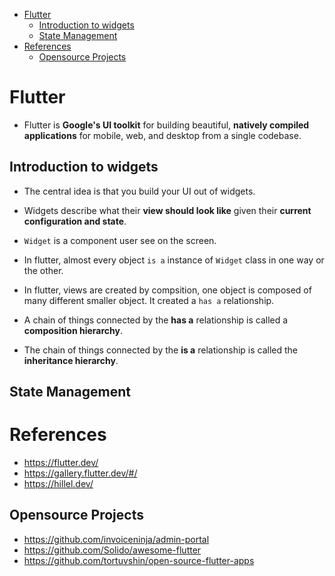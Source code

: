 - [Flutter](#flutter)
  - [Introduction to widgets](#introduction-to-widgets)
  - [State Management](#state-management)
- [References](#references)
  - [Opensource Projects](#opensource-projects)

# Flutter

- Flutter is **Google's UI toolkit** for building beautiful, **natively compiled applications** for mobile, web, and desktop from a single codebase.

## Introduction to widgets

- The central idea is that you build your UI out of widgets. 
- Widgets describe what their **view should look like** given their **current configuration and state**. 


- `Widget` is a component user see on the screen.
- In flutter, almost every object `is a` instance of `Widget` class in one way or the other.
- In flutter, views are created by compsition, one object is composed of many different smaller object. It created a `has a` relationship.

- A chain of things connected by the **has a** relationship is called a **composition hierarchy**.
- The chain of things connected by the **is a** relationship is called the **inheritance hierarchy**.

## State Management


# References

- https://flutter.dev/
- https://gallery.flutter.dev/#/
- https://hillel.dev/

## Opensource Projects

- https://github.com/invoiceninja/admin-portal
- https://github.com/Solido/awesome-flutter
- https://github.com/tortuvshin/open-source-flutter-apps